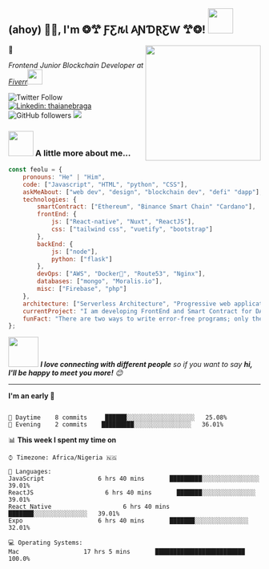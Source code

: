 <h2>(ahoy) 🙏🏻, I'm ❂𐂷 ƑƸ𐒄Ɩ 𐤠ƝƊⱤƸⱲ 𐂷❂! <img src="https://media.giphy.com/media/12oufCB0MyZ1Go/giphy.gif" width="50"></h2>
<img align='right' src="https://media.giphy.com/media/M9gbBd9nbDrOTu1Mqx/giphy.gif" width="230">🚀
<p><em>Frontend Junior Blockchain Developer at <a href="http://www.fiverr.com/chainexplicate/">Fiverr</a><img src="https://media.giphy.com/media/WUlplcMpOCEmTGBtBW/giphy.gif" width="30"> 
</em></p>

![Twitter Follow](https://img.shields.io/twitter/follow/JamesAlbrighto4?label=Follow)
[![Linkedin: thaianebraga](https://img.shields.io/badge/-feolu-blue?style=flat-square&logo=Linkedin&logoColor=white&link=https://www.linkedin.com/in/akintunde-feolu-975831221/)](https://www.linkedin.com/in/akintunde-feolu-975831221/)
![GitHub followers](https://img.shields.io/github/followers/hall231?label=Follow&style=social)
![](https://visitor-badge.glitch.me)

### <img src="https://media.giphy.com/media/VgCDAzcKvsR6OM0uWg/giphy.gif" width="50"> A little more about me...  

```javascript
const feolu = {
    pronouns: "He" | "Him",
    code: ["Javascript", "HTML", "python", "CSS"],
    askMeAbout: ["web dev", "design", "blockchain dev", "defi" "dapp"],
    technologies: {
        smartContract: ["Ethereum", "Binance Smart Chain" "Cardano"],
        frontEnd: {
            js: ["React-native", "Nuxt", "ReactJS"],
            css: ["tailwind css", "vuetify", "bootstrap"]
        },
        backEnd: {
            js: ["node"],
            python: ["flask"]
        },
        devOps: ["AWS", "Docker🐳", "Route53", "Nginx"],
        databases: ["mongo", "Moralis.io"],
        misc: ["Firebase", "php"]
    },
    architecture: ["Serverless Architecture", "Progressive web applications", "Single page applications"],
    currentProject: "I am developing FrontEnd and Smart Contract for DApps on EVM Blockchains",
    funFact: "There are two ways to write error-free programs; only the third one works"
};
```

<img src="https://media.giphy.com/media/LnQjpWaON8nhr21vNW/giphy.gif" width="60"> <em><b>I love connecting with different people</b> so if you want to say <b>hi, I'll be happy to meet you more!</b> 😊</em>

---
<!--START_SECTION:waka-->
**I'm an early 🐤** 

```text
 
🌆 Daytime    8 commits     ██████░░░░░░░░░░░░░░░░░░░   25.08% 
🌃 Evening    2 commits    █████████░░░░░░░░░░░░░░░░   36.01% 

```


📊 **This week I spent my time on** 

```text
⌚︎ Timezone: Africa/Nigeria 🇳🇬

💬 Languages: 
JavaScript               6 hrs 40 mins       █████████░░░░░░░░░░░░░░░░   39.01% 
ReactJS                    6 hrs 40 mins       ███████░░░░░░░░░░░░░░░   39.01%
React Native                    6 hrs 40 mins       ███████░░░░░░░░░░░░░░░   39.01%
Expo                     6 hrs 40 mins       ███████░░░░░░░░░░░░░░░   32.01%

💻 Operating Systems: 
Mac                  17 hrs 5 mins       █████████████████████████   100.0%

```
<!--END_SECTION:waka-->
